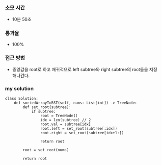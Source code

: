 ### 소모 시간
- 10분 50초

### 통과율
- 100%

### 접근 방법
- 중앙값을 root로 하고 재귀적으로 left subtree와 right subtree의 root들을 지정해나간다.

### my solution
```
class Solution:
    def sortedArrayToBST(self, nums: List[int]) -> TreeNode:
        def set_root(subtree):
            if subtree:
                root = TreeNode()
                idx = len(subtree) // 2
                root.val = subtree[idx]
                root.left = set_root(subtree[:idx])
                root.right = set_root(subtree[idx+1:])
            
                return root
            
        root = set_root(nums)
        
        return root
```
